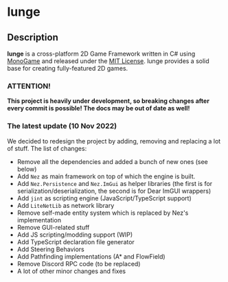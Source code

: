 # lunge

## Description

**lunge** is a cross-platform 2D Game Framework written in C# using [MonoGame](https://www.monogame.net/) and released under the [MIT License](https://opensource.org/licenses/MIT). lunge provides a solid base for creating fully-featured 2D games.

### ATTENTION!

**This project is heavily under development, so breaking changes after every commit is possible! The docs may be out of date as well!**

### The latest update (10 Nov 2022)

We decided to redesign the project by adding, removing and replacing a lot of stuff. The list of changes:

 - Remove all the dependencies and added a bunch of new ones (see below)
 - Add `Nez` as main framework on top of which the engine is built.
 - Add `Nez.Persistence` and `Nez.ImGui` as helper libraries (the first is for serialization/deserialization, the second is for Dear ImGUI wrappers)
 - Add `jint` as scripting engine (JavaScript/TypeScript support)
 - Add `LiteNetLib` as network library
 - Remove self-made entity system which is replaced by Nez's implementation
 - Remove GUI-related stuff
 - Add JS scripting/modding support (WIP)
 - Add TypeScript declaration file generator
 - Add Steering Behaviors
 - Add Pathfinding implementations (A* and FlowField)
 - Remove Discord RPC code (to be replaced)
 - A lot of other minor changes and fixes